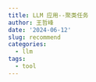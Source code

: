 ```yaml
---
title: LLM 应用--聚类任务
author: 王哲峰
date: '2024-06-12'
slug: recommend
categories:
  - llm
tags:
  - tool
---
```

